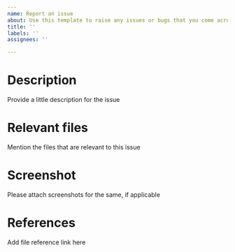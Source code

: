 ```yaml
---
name: Report an issue
about: Use this template to raise any issues or bugs that you come across in the project
title: ''
labels: ''
assignees: ''

---
```


# Description
Provide a little description for the issue

# Relevant files
Mention the files that are relevant to this issue

# Screenshot
Please attach screenshots for the same, if applicable

# References
Add file reference link here
